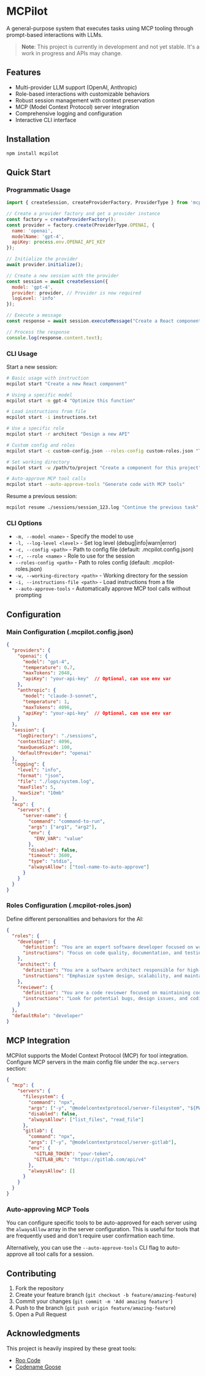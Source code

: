 # MCPilot

A general-purpose system that executes tasks using MCP tooling through prompt-based interactions with LLMs.

> **Note**: This project is currently in development and not yet stable. It's a work in progress and APIs may change.

## Features

- Multi-provider LLM support (OpenAI, Anthropic)
- Role-based interactions with customizable behaviors
- Robust session management with context preservation
- MCP (Model Context Protocol) server integration
- Comprehensive logging and configuration
- Interactive CLI interface

## Installation

```bash
npm install mcpilot
```

## Quick Start

### Programmatic Usage

```javascript
import { createSession, createProviderFactory, ProviderType } from 'mcpilot';

// Create a provider factory and get a provider instance
const factory = createProviderFactory();
const provider = factory.create(ProviderType.OPENAI, {
  name: 'openai',
  modelName: 'gpt-4',
  apiKey: process.env.OPENAI_API_KEY
});

// Initialize the provider
await provider.initialize();

// Create a new session with the provider
const session = await createSession({
  model: 'gpt-4',
  provider: provider, // Provider is now required
  logLevel: 'info'
});

// Execute a message
const response = await session.executeMessage("Create a React component for a user profile");

// Process the response
console.log(response.content.text);
```

### CLI Usage

Start a new session:
```bash
# Basic usage with instruction
mcpilot start "Create a new React component"

# Using a specific model
mcpilot start -m gpt-4 "Optimize this function"

# Load instructions from file
mcpilot start -i instructions.txt

# Use a specific role
mcpilot start -r architect "Design a new API"

# Custom config and roles
mcpilot start -c custom-config.json --roles-config custom-roles.json "Task description"

# Set working directory
mcpilot start -w /path/to/project "Create a component for this project"

# Auto-approve MCP tool calls
mcpilot start --auto-approve-tools "Generate code with MCP tools"
```

Resume a previous session:
```bash
mcpilot resume ./sessions/session_123.log "Continue the previous task"
```

### CLI Options

- `-m, --model <name>` - Specify the model to use
- `-l, --log-level <level>` - Set log level (debug|info|warn|error)
- `-c, --config <path>` - Path to config file (default: .mcpilot.config.json)
- `-r, --role <name>` - Role to use for the session
- `--roles-config <path>` - Path to roles config (default: .mcpilot-roles.json)
- `-w, --working-directory <path>` - Working directory for the session
- `-i, --instructions-file <path>` - Load instructions from a file
- `--auto-approve-tools` - Automatically approve MCP tool calls without prompting

## Configuration

### Main Configuration (.mcpilot.config.json)

```json
{
  "providers": {
    "openai": {
      "model": "gpt-4",
      "temperature": 0.7,
      "maxTokens": 2048,
      "apiKey": "your-api-key"  // Optional, can use env var
    },
    "anthropic": {
      "model": "claude-3-sonnet",
      "temperature": 1,
      "maxTokens": 4096,
      "apiKey": "your-api-key"  // Optional, can use env var
    }
  },
  "session": {
    "logDirectory": "./sessions",
    "contextSize": 4096,
    "maxQueueSize": 100,
    "defaultProvider": "openai"
  },
  "logging": {
    "level": "info",
    "format": "json",
    "file": "./logs/system.log",
    "maxFiles": 5,
    "maxSize": "10mb"
  },
  "mcp": {
    "servers": {
      "server-name": {
        "command": "command-to-run",
        "args": ["arg1", "arg2"],
        "env": {
          "ENV_VAR": "value"
        },
        "disabled": false,
        "timeout": 3600,
        "type": "stdio",
        "alwaysAllow": ["tool-name-to-auto-approve"]
      }
    }
  }
}
```

### Roles Configuration (.mcpilot-roles.json)

Define different personalities and behaviors for the AI:

```json
{
  "roles": {
    "developer": {
      "definition": "You are an expert software developer focused on writing clean, maintainable code.",
      "instructions": "Focus on code quality, documentation, and testing."
    },
    "architect": {
      "definition": "You are a software architect responsible for high-level system design.",
      "instructions": "Emphasize system design, scalability, and maintainability."
    },
    "reviewer": {
      "definition": "You are a code reviewer focused on maintaining code quality.",
      "instructions": "Look for potential bugs, design issues, and coding standards."
    }
  },
  "defaultRole": "developer"
}
```

## MCP Integration

MCPilot supports the Model Context Protocol (MCP) for tool integration. Configure MCP servers in the main config file under the `mcp.servers` section:

```json
{
  "mcp": {
    "servers": {
      "filesystem": {
        "command": "npx",
        "args": ["-y", "@modelcontextprotocol/server-filesystem", "${PWD}"],
        "disabled": false,
        "alwaysAllow": ["list_files", "read_file"]
      },
      "gitlab": {
        "command": "npx",
        "args": ["-y", "@modelcontextprotocol/server-gitlab"],
        "env": {
          "GITLAB_TOKEN": "your-token",
          "GITLAB_URL": "https://gitlab.com/api/v4"
        },
        "alwaysAllow": []
      }
    }
  }
}
```

### Auto-approving MCP Tools

You can configure specific tools to be auto-approved for each server using the `alwaysAllow` array in the server configuration. This is useful for tools that are frequently used and don't require user confirmation each time.

Alternatively, you can use the `--auto-approve-tools` CLI flag to auto-approve all tool calls for a session.

## Contributing

1. Fork the repository
2. Create your feature branch (`git checkout -b feature/amazing-feature`)
3. Commit your changes (`git commit -m 'Add amazing feature'`)
4. Push to the branch (`git push origin feature/amazing-feature`)
5. Open a Pull Request

## Acknowledgments

This project is heavily inspired by these great tools:
- [Roo Code](https://github.com/RooVetGit/Roo-Code)
- [Codename Goose](https://block.github.io/goose/)
